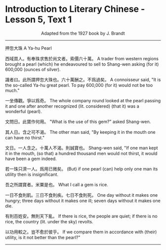 # Introduction to Literary Chinese - Lesson 5, Text 1

<center>Adapted from the 1927 book by J. Brandt</center>

---

押忽大珠
A Ya-hu Pearl

西域買人。有奉珠求售於尚文者。索價六十萬。
A trader from western regions brought a pearl (which) he endeavoured to sell to Shang-wen asking (for it) 600,000 (ounces of silver).

識者曰。此所謂押忽大珠也。六十萬酬之。不爲過矣。
A connoisseur said, "It is the so-called Ya-hu great pearl. To pay 600,000 (for it) would not be too much."

一坐傳觀。爭以爲奇。
The whole company round looked at the pearl passing it and one after another recognized (lit. considered) (that it) was a wonderful (pearl).

文問日。此寶作何用。
"What is the use of this gem?" asked Shang-wen.

其人日。含之可不渴。
The other man said, "By keeping it in the mouth one can have no thirst."

文日。一人含之。十萬人不渴。則誠寶也。
Shang-wen said, "If one man kept it in the mouth, (so that) a hundred thousand men would not thirst, it would have been a gem indeed.

若一珠只濟一人。爲用已微矣。
(But) if one pearl (can) help only one man its utility then is insignificant.

吾之所謂寶者。米粟是也。
What I call a gem is rice.

一日不食則飢。三日不食則疾。七日不食則死。
One day without it makes one hungry; three days without it makes one ill; seven days without it makes one die.

有則百姓安。無則天下亂。
If there is rice, the people are quiet; if there is no rice, the country (lit. under the sky) revolts.

以功用較之。豈不愈於彼乎。
If we compare them in accordance with (their) utility, is it not better than the pearl?"

---
